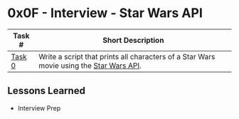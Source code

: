  # 0x0F - Interview - Star Wars API
Task # | Short Description
-------|------------
[Task 0](0-starwars_characters.js) | Write a script that prints all characters of a Star Wars movie using the [Star Wars API](https://swapi-api.hbtn.io/).

 ## Lessons Learned
* Interview Prep
